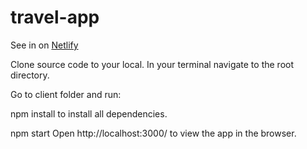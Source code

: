 # travel-app
See in on [Netlify](https://dmitryyagodin-travel-app.netlify.app)

Clone source code to your local. In your terminal navigate to the root directory.

Go to client folder and run:

npm install
to install all dependencies.

npm start
Open http://localhost:3000/ to view the app in the browser.
